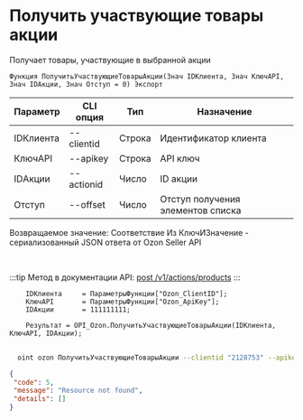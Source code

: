 ﻿---
sidebar_position: 3
---

# Получить участвующие товары акции
 Получает товары, участвующие в выбранной акции



`Функция ПолучитьУчаствующиеТоварыАкции(Знач IDКлиента, Знач КлючAPI, Знач IDАкции, Знач Отступ = 0) Экспорт`

  | Параметр | CLI опция | Тип | Назначение |
  |-|-|-|-|
  | IDКлиента | --clientid | Строка | Идентификатор клиента |
  | КлючAPI | --apikey | Строка | API ключ |
  | IDАкции | --actionid | Число | ID акции |
  | Отступ | --offset | Число | Отступ получения элементов списка |

  
  Возвращаемое значение:   Соответствие Из КлючИЗначение - сериализованный JSON ответа от Ozon Seller API

<br/>

:::tip
Метод в документации API: [post /v1/actions/products](https://docs.ozon.ru/api/seller/#operation/PromosProducts)
:::
<br/>


```bsl title="Пример кода"
    IDКлиента     = ПараметрыФункции["Ozon_ClientID"];
    КлючAPI       = ПараметрыФункции["Ozon_ApiKey"];
    IDАкции       = 111111111;

    Результат = OPI_Ozon.ПолучитьУчаствующиеТоварыАкции(IDКлиента, КлючAPI, IDАкции);
```



```sh title="Пример команды CLI"
    
  oint ozon ПолучитьУчаствующиеТоварыАкции --clientid "2128753" --apikey "7cc90d26-33e4-499b..." --actionid %actionid% --offset %offset%

```

```json title="Результат"
{
 "code": 5,
 "message": "Resource not found",
 "details": []
}
```
